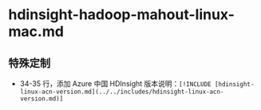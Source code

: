 # hdinsight-hadoop-mahout-linux-mac.md

## 特殊定制

* 34-35 行，添加 Azure 中国 HDInsight 版本说明：`[!INCLUDE [hdinsight-linux-acn-version.md](../../includes/hdinsight-linux-acn-version.md)]`